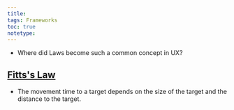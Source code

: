 ```yaml
---
title: 
tags: Frameworks
toc: true
notetype: 
---
```


- Where did Laws become such a common concept in UX?

## [Fitts's Law](https://nngroup.us4.list-manage.com/track/click?u=538d934a891681a5d850bb4e5&id=5edb0c6a56&e=69da78a202)
- The movement time to a target depends on the size of the target and the distance to the target.

